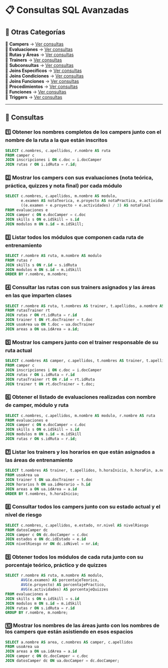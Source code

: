 # 📋 Consultas SQL Avanzadas

## 📂 Otras Categorías

📌 **Campers** → [Ver consultas](../../consultas-sql/consultas-sql/1.campers/)  
📌 **Evaluaciones** → [Ver consultas](../../consultas-sql/2.evaluaciones/)  
📌 **Rutas y Áreas** → [Ver consultas](../../consultas-sql/3.rutas_Areas/)  
📌 **Trainers** → [Ver consultas](../../consultas-sql/4.trainers/)  
📌 **Subconsultas** → [Ver consultas](../../consultas-sql/5.SubConsultas/)  
📌 **Joins Específicos** → [Ver consultas](../../consultas-sql/7.Joins_específicos/)  
📌 **Joins Condiciones** → [Ver consultas](../../consultas-sql/8.joins_condiciones/)  
📌 **Joins Funciones** → [Ver consultas](../../consultas-sql/9.joins_Funciones/)  
📌 **Procedimientos** → [Ver consultas](../../consultas-sql/10.procedimientos/)  
📌 **Funciones** → [Ver consultas](../../consultas-sql/11.funciones/)  
📌 **Triggers** → [Ver consultas](../../consultas-sql/12.triggers/)  

---  

## 📌 Consultas  

### 1️⃣ Obtener los nombres completos de los campers junto con el nombre de la ruta a la que están inscritos  
```sql
SELECT c.nombres, c.apellidos, r.nombre AS ruta
FROM camper c
JOIN inscripciones i ON c.doc = i.docCamper
JOIN rutas r ON i.idRuta = r.id;
```
### 2️⃣ Mostrar los campers con sus evaluaciones (nota teórica, práctica, quizzes y nota final) por cada módulo  
```sql
SELECT c.nombres, c.apellidos, m.nombre AS modulo, 
       e.examen AS notaTeorica, e.proyecto AS notaPractica, e.actividades AS quizzes, 
       ((e.examen + e.proyecto + e.actividades) / 3) AS notaFinal
FROM evaluaciones e
JOIN camper c ON e.docCamper = c.doc
JOIN skills s ON e.idSkill = s.id
JOIN modulos m ON s.id = m.idSkill;
```
### 3️⃣ Listar todos los módulos que componen cada ruta de entrenamiento  
```sql
SELECT r.nombre AS ruta, m.nombre AS modulo
FROM rutas r
JOIN skills s ON r.id = s.idRuta
JOIN modulos m ON s.id = m.idSkill
ORDER BY r.nombre, m.nombre;
```
### 4️⃣ Consultar las rutas con sus trainers asignados y las áreas en las que imparten clases  
```sql
SELECT r.nombre AS ruta, t.nombres AS trainer, t.apellidos, a.nombre AS area
FROM rutasTrainer rt
JOIN rutas r ON rt.idRuta = r.id
JOIN trainer t ON rt.docTrainer = t.doc
JOIN usoArea ua ON t.doc = ua.docTrainer
JOIN areas a ON ua.idArea = a.id;
```
### 5️⃣ Mostrar los campers junto con el trainer responsable de su ruta actual  
```sql
SELECT c.nombres AS camper, c.apellidos, t.nombres AS trainer, t.apellidos
FROM camper c
JOIN inscripciones i ON c.doc = i.docCamper
JOIN rutas r ON i.idRuta = r.id
JOIN rutasTrainer rt ON r.id = rt.idRuta
JOIN trainer t ON rt.docTrainer = t.doc;
```
### 6️⃣ Obtener el listado de evaluaciones realizadas con nombre de camper, módulo y ruta  
```sql
SELECT c.nombres, c.apellidos, m.nombre AS modulo, r.nombre AS ruta
FROM evaluaciones e
JOIN camper c ON e.docCamper = c.doc
JOIN skills s ON e.idSkill = s.id
JOIN modulos m ON s.id = m.idSkill
JOIN rutas r ON s.idRuta = r.id;
```
### 7️⃣ Listar los trainers y los horarios en que están asignados a las áreas de entrenamiento  
```sql
SELECT t.nombres AS trainer, t.apellidos, h.horaInicio, h.horaFin, a.nombre AS area
FROM usoArea ua
JOIN trainer t ON ua.docTrainer = t.doc
JOIN horarios h ON ua.idHorario = h.id
JOIN areas a ON ua.idArea = a.id
ORDER BY t.nombres, h.horaInicio;
```
### 8️⃣ Consultar todos los campers junto con su estado actual y el nivel de riesgo  
```sql
SELECT c.nombres, c.apellidos, e.estado, nr.nivel AS nivelRiesgo
FROM datosCamper dc
JOIN camper c ON dc.docCamper = c.doc 
JOIN estados e ON dc.idEstado = e.id
JOIN nivelRiesgo nr ON dc.idNivel = nr.id;
```
### 9️⃣ Obtener todos los módulos de cada ruta junto con su porcentaje teórico, práctico y de quizzes  
```sql
SELECT r.nombre AS ruta, m.nombre AS modulo, 
       AVG(e.examen) AS porcentajeTeorico, 
       AVG(e.proyecto) AS porcentajePractico, 
       AVG(e.actividades) AS porcentajeQuizzes
FROM evaluaciones e
JOIN skills s ON e.idSkill = s.id
JOIN modulos m ON s.id = m.idSkill
JOIN rutas r ON s.idRuta = r.id
GROUP BY r.nombre, m.nombre;
```
### 🔟 Mostrar los nombres de las áreas junto con los nombres de los campers que están asistiendo en esos espacios  
```sql
SELECT a.nombre AS area, c.nombres AS camper, c.apellidos
FROM usoArea ua
JOIN areas a ON ua.idArea = a.id
JOIN camper c ON dc.docCamper = c.doc 
JOIN datosCamper dc ON ua.docCamper = dc.docCamper;
```